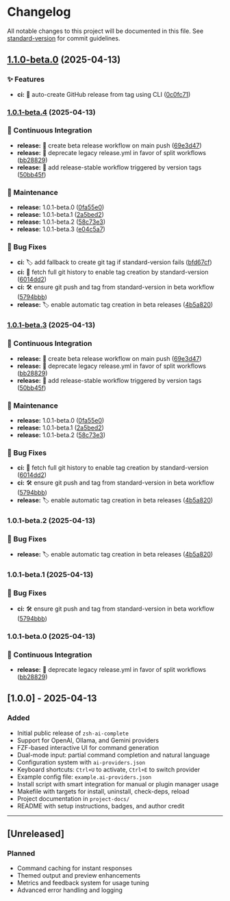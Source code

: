 # Changelog

All notable changes to this project will be documented in this file. See [standard-version](https://github.com/conventional-changelog/standard-version) for commit guidelines.

## [1.1.0-beta.0](https://github.com/lgdevlop/zsh-ai-complete/compare/v1.0.1-beta.4...v1.1.0-beta.0) (2025-04-13)


### ✨ Features

* **ci:** 🚀 auto-create GitHub release from tag using CLI ([0c0fc71](https://github.com/lgdevlop/zsh-ai-complete/commit/0c0fc7126d2a7db3ca757d70e065b541dd45ab45))

### [1.0.1-beta.4](https://github.com/lgdevlop/zsh-ai-complete/compare/v1.1.0-beta.2...v1.0.1-beta.4) (2025-04-13)


### 👷 Continuous Integration

* **release:** 🧪 create beta release workflow on main push ([69e3d47](https://github.com/lgdevlop/zsh-ai-complete/commit/69e3d47cf322e11af5595f770c9defb90ef55e52))
* **release:** 🧹 deprecate legacy release.yml in favor of split workflows ([bb28829](https://github.com/lgdevlop/zsh-ai-complete/commit/bb2882958aa092984b6726359e53adcb669c9dc4))
* **release:** 🚀 add release-stable workflow triggered by version tags ([50bb45f](https://github.com/lgdevlop/zsh-ai-complete/commit/50bb45f41d8904623397fa206e4ad773f8b2290e))


### 🔧 Maintenance

* **release:** 1.0.1-beta.0 ([0fa55e0](https://github.com/lgdevlop/zsh-ai-complete/commit/0fa55e05678e9c706de7ac4cfe78ff211a68dd53))
* **release:** 1.0.1-beta.1 ([2a5bed2](https://github.com/lgdevlop/zsh-ai-complete/commit/2a5bed232bcbbafa2fc04b1390422a129852eb97))
* **release:** 1.0.1-beta.2 ([58c73e3](https://github.com/lgdevlop/zsh-ai-complete/commit/58c73e3d0bba3812bd07ee4ddcc41e31221936f7))
* **release:** 1.0.1-beta.3 ([e04c5a7](https://github.com/lgdevlop/zsh-ai-complete/commit/e04c5a7c6cced5c4392c5de7e8727b2c739be2f4))


### 🐛 Bug Fixes

* **ci:** 🏷  add fallback to create git tag if standard-version fails ([bfd67cf](https://github.com/lgdevlop/zsh-ai-complete/commit/bfd67cfc9e6e2744e34373a40851bc42579b6295))
* **ci:** 🧠 fetch full git history to enable tag creation by standard-version ([6014dd2](https://github.com/lgdevlop/zsh-ai-complete/commit/6014dd2cda4248629f34525b83d92486d5af3ed7))
* **ci:** 🛠  ensure git push and tag from standard-version in beta workflow ([5794bbb](https://github.com/lgdevlop/zsh-ai-complete/commit/5794bbb5921809a1ccc6f848cafa1d98fc442886))
* **release:** 🏷  enable automatic tag creation in beta releases ([4b5a820](https://github.com/lgdevlop/zsh-ai-complete/commit/4b5a82079ce85dc875b57ea15bb7edbcf579d6b0))

### [1.0.1-beta.3](https://github.com/lgdevlop/zsh-ai-complete/compare/v1.1.0-beta.2...v1.0.1-beta.3) (2025-04-13)


### 👷 Continuous Integration

* **release:** 🧪 create beta release workflow on main push ([69e3d47](https://github.com/lgdevlop/zsh-ai-complete/commit/69e3d47cf322e11af5595f770c9defb90ef55e52))
* **release:** 🧹 deprecate legacy release.yml in favor of split workflows ([bb28829](https://github.com/lgdevlop/zsh-ai-complete/commit/bb2882958aa092984b6726359e53adcb669c9dc4))
* **release:** 🚀 add release-stable workflow triggered by version tags ([50bb45f](https://github.com/lgdevlop/zsh-ai-complete/commit/50bb45f41d8904623397fa206e4ad773f8b2290e))


### 🔧 Maintenance

* **release:** 1.0.1-beta.0 ([0fa55e0](https://github.com/lgdevlop/zsh-ai-complete/commit/0fa55e05678e9c706de7ac4cfe78ff211a68dd53))
* **release:** 1.0.1-beta.1 ([2a5bed2](https://github.com/lgdevlop/zsh-ai-complete/commit/2a5bed232bcbbafa2fc04b1390422a129852eb97))
* **release:** 1.0.1-beta.2 ([58c73e3](https://github.com/lgdevlop/zsh-ai-complete/commit/58c73e3d0bba3812bd07ee4ddcc41e31221936f7))


### 🐛 Bug Fixes

* **ci:** 🧠 fetch full git history to enable tag creation by standard-version ([6014dd2](https://github.com/lgdevlop/zsh-ai-complete/commit/6014dd2cda4248629f34525b83d92486d5af3ed7))
* **ci:** 🛠  ensure git push and tag from standard-version in beta workflow ([5794bbb](https://github.com/lgdevlop/zsh-ai-complete/commit/5794bbb5921809a1ccc6f848cafa1d98fc442886))
* **release:** 🏷  enable automatic tag creation in beta releases ([4b5a820](https://github.com/lgdevlop/zsh-ai-complete/commit/4b5a82079ce85dc875b57ea15bb7edbcf579d6b0))

### 1.0.1-beta.2 (2025-04-13)


### 🐛 Bug Fixes

* **release:** 🏷  enable automatic tag creation in beta releases ([4b5a820](https://github.com/lgdevlop/zsh-ai-complete/commit/4b5a82079ce85dc875b57ea15bb7edbcf579d6b0))

### 1.0.1-beta.1 (2025-04-13)


### 🐛 Bug Fixes

* **ci:** 🛠  ensure git push and tag from standard-version in beta workflow ([5794bbb](https://github.com/lgdevlop/zsh-ai-complete/commit/5794bbb5921809a1ccc6f848cafa1d98fc442886))

### 1.0.1-beta.0 (2025-04-13)


### 👷 Continuous Integration

* **release:** 🧹 deprecate legacy release.yml in favor of split workflows ([bb28829](https://github.com/lgdevlop/zsh-ai-complete/commit/bb2882958aa092984b6726359e53adcb669c9dc4))

## [1.0.0] - 2025-04-13

### Added

- Initial public release of `zsh-ai-complete`
- Support for OpenAI, Ollama, and Gemini providers
- FZF-based interactive UI for command generation
- Dual-mode input: partial command completion and natural language
- Configuration system with `ai-providers.json`
- Keyboard shortcuts: `Ctrl+U` to activate, `Ctrl+E` to switch provider
- Example config file: `example.ai-providers.json`
- Install script with smart integration for manual or plugin manager usage
- Makefile with targets for install, uninstall, check-deps, reload
- Project documentation in `project-docs/`
- README with setup instructions, badges, and author credit

---

## [Unreleased]

### Planned

- Command caching for instant responses
- Themed output and preview enhancements
- Metrics and feedback system for usage tuning
- Advanced error handling and logging
